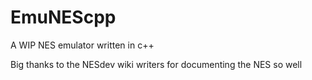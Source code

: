 # EmuNEScpp
A WIP NES emulator written in c++

Big thanks to the NESdev wiki writers for documenting the NES so well